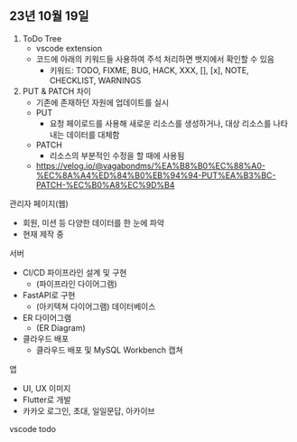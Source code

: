 ## 23년 10월 19일

1. ToDo Tree
	- vscode extension
	- 코드에 아래의 키워드들 사용하여 주석 처리하면 뱃지에서 확인할 수 있음
		- 키워드: TODO, FIXME, BUG, HACK, XXX, [], [x], NOTE, CHECKLIST, WARNINGS
2. PUT & PATCH 차이
	- 기존에 존재하던 자원에 업데이트를 실시
	- PUT
		- 요청 페이로드를 사용해 새로운 리소스를 생성하거나, 대상 리소스를 나타내는 데이터를 대체함
	- PATCH
		- 리소스의 부분적인 수정을 할 때에 사용됨
	- https://velog.io/@vagabondms/%EA%B8%B0%EC%88%A0-%EC%8A%A4%ED%84%B0%EB%94%94-PUT%EA%B3%BC-PATCH-%EC%B0%A8%EC%9D%B4


관리자 페이지(웹)
- 회원, 미션 등 다양한 데이터를 한 눈에 파악
- 현재 제작 중

서버
- CI/CD 파이프라인 설계 및 구현
	- (파이프라인 다이어그램)
- FastAPI로 구현
	- (아키텍쳐 다이어그램)
데이터베이스
- ER 다이어그램
	- (ER Diagram)
- 클라우드 배포
	- 클라우드 배포 및 MySQL Workbench 캡쳐

앱
- UI, UX 이미지
- Flutter로 개발
- 카카오 로그인, 초대, 일일문답, 아카이브


vscode todo



